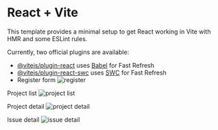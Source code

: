 # React + Vite

This template provides a minimal setup to get React working in Vite with HMR and some ESLint rules.

Currently, two official plugins are available:

- [@vitejs/plugin-react](https://github.com/vitejs/vite-plugin-react/blob/main/packages/plugin-react/README.md) uses [Babel](https://babeljs.io/) for Fast Refresh
- [@vitejs/plugin-react-swc](https://github.com/vitejs/vite-plugin-react-swc) uses [SWC](https://swc.rs/) for Fast Refresh
- Register form
![register](https://github.com/user-attachments/assets/1a49ab3b-b384-440f-950b-578616c758aa)

Project list
![project list](https://github.com/user-attachments/assets/06d52e3a-9709-4284-a89d-5a7441c0483c)

Project detail
![project detail](https://github.com/user-attachments/assets/b221209b-224c-46ae-b27e-ac5734b033ed)

Issue detail
![issue detail](https://github.com/user-attachments/assets/48940a85-eef8-43c7-9ab0-1a2225584a9a)
